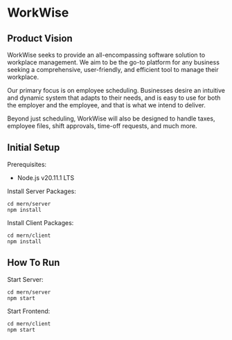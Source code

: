 # WorkWise



## Product Vision 

WorkWise seeks to provide an all-encompassing software solution to workplace management. We aim to be the go-to platform for any business seeking a comprehensive, user-friendly, and efficient tool to manage their workplace. 

Our primary focus is on employee scheduling. Businesses desire an intuitive and dynamic system that adapts to their needs, and is easy to use for both the employer and the employee, and that is what we intend to deliver.

Beyond just scheduling, WorkWise will also be designed to handle taxes, employee files, shift approvals, time-off requests, and much more. 

## Initial Setup 
Prerequisites: 
- Node.js v20.11.1 LTS 

Install Server Packages:
```
cd mern/server
npm install
```

Install Client Packages:
```
cd mern/client
npm install
```

## How To Run
Start Server:
```
cd mern/server
npm start
```

Start Frontend:
```
cd mern/client
npm start
```